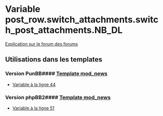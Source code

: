 # Variable post_row.switch_attachments.switch_post_attachments.NB_DL
[Explication sur le forum des forums](http://forum.forumactif.com/t294113-listing-des-variables#post_row.switch_attachments.switch_post_attachments.NB_DL)
## Utilisations dans les templates
### Version PunBB#### [Template mod_news](punbb/mod_news.md)
* [Variable à la ligne 44](../punbb/mod_news.tpl#L44)
### Version phpBB2#### [Template mod_news](subsilver/mod_news.md)
* [Variable à la ligne 51](../subsilver/mod_news.tpl#L51)